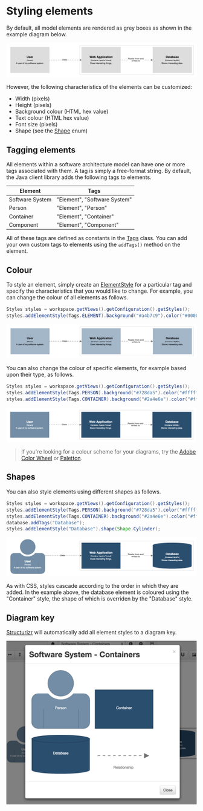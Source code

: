 # Styling elements

By default, all model elements are rendered as grey boxes as shown in the example diagram below.

![Default styling](images/styling-elements-1.png)

However, the following characteristics of the elements can be customized:

- Width (pixels)
- Height (pixels)
- Background colour (HTML hex value)
- Text colour (HTML hex value)
- Font size (pixels)
- Shape (see the [Shape](https://github.com/structurizr/java/blob/master/structurizr-core/src/com/structurizr/view/Shape.java) enum)

## Tagging elements

All elements within a software architecture model can have one or more tags associated with them. A tag is simply a free-format string. By default, the Java client library adds the following tags to elements.

Element | Tags
------- | ----
Software System | "Element", "Software System"
Person | "Element", "Person"
Container | "Element", "Container"
Component | "Element", "Component"

All of these tags are defined as constants in the [Tags](https://github.com/structurizr/java/blob/master/structurizr-core/src/com/structurizr/model/Tags.java) class. You can add your own custom tags to elements using the ```addTags()``` method on the element.

## Colour

To style an element, simply create an [ElementStyle](https://github.com/structurizr/java/blob/master/structurizr-core/src/com/structurizr/view/ElementStyle.java) for a particular tag and specify the characteristics that you would like to change. For example, you can change the colour of all elements as follows.

```java
Styles styles = workspace.getViews().getConfiguration().getStyles();
styles.addElementStyle(Tags.ELEMENT).background("#a4b7c9").color("#000000");
```

 ![Colouring all elements](images/styling-elements-2.png)
 
You can also change the colour of specific elements, for example based upon their type, as follows.

```java
Styles styles = workspace.getViews().getConfiguration().getStyles();
styles.addElementStyle(Tags.PERSON).background("#728da5").color("#ffffff");
styles.addElementStyle(Tags.CONTAINER).background("#2a4e6e").color("#ffffff");
```

![Colouring elements based upon type](images/styling-elements-3.png)

> If you're looking for a colour scheme for your diagrams, try the [Adobe Color Wheel](https://color.adobe.com/create/color-wheel/) or [Paletton](http://paletton.com).

## Shapes

You can also style elements using different shapes as follows.

```java
Styles styles = workspace.getViews().getConfiguration().getStyles();
styles.addElementStyle(Tags.PERSON).background("#728da5").color("#ffffff").shape(Shape.Person);
styles.addElementStyle(Tags.CONTAINER).background("#2a4e6e").color("#ffffff");
database.addTags("Database");
styles.addElementStyle("Database").shape(Shape.Cylinder);
```

![Adding some shapes](images/styling-elements-4.png)

As with CSS, styles cascade according to the order in which they are added. In the example above, the database element is coloured using the "Container" style, the shape of which is overriden by the "Database" style.

## Diagram key

[Structurizr](https://structurizr.com) will automatically add all element styles to a diagram key.

![The diagram key](images/styling-elements-5.png)